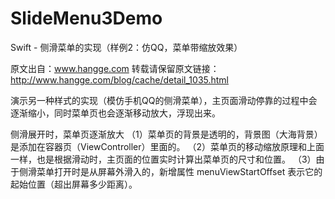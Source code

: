 # SlideMenu3Demo

Swift - 侧滑菜单的实现（样例2：仿QQ，菜单带缩放效果）

原文出自：www.hangge.com  转载请保留原文链接：http://www.hangge.com/blog/cache/detail_1035.html

演示另一种样式的实现（模仿手机QQ的侧滑菜单），主页面滑动停靠的过程中会逐渐缩小，同时菜单页也会逐渐移动放大，浮现出来。


侧滑展开时，菜单页逐渐放大
（1）菜单页的背景是透明的，背景图（大海背景）是添加在容器页（ViewController）里面的。
（2）菜单页的移动缩放原理和上面一样，也是根据滑动时，主页面的位置实时计算出菜单页的尺寸和位置。 
（3）由于侧滑菜单打开时是从屏幕外滑入的，新增属性 menuViewStartOffset 表示它的起始位置（超出屏幕多少距离）。

